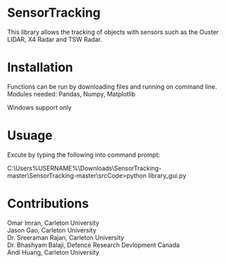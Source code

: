 # SensorTracking
This library allows the tracking of objects with sensors such as the Ouster LIDAR, X4 Radar and TSW Radar.

# Installation 

Functions can be run by downloading files and running on command line.
Modules needed: Pandas, Numpy, Matplotlib

Windows support only 

# Usuage

Excute by typing the following into command prompt: 

C:\Users\%USERNAME%\Downloads\SensorTracking-master\SensorTracking-master\srcCode>python library_gui.py


# Contributions 

Omar Imran, Carleton University <br />
Jason Gao, Carleton University <br />
Dr. Sreeraman Rajan, Carleton University <br />
Dr. Bhashyam Balaji, Defence Research Devlopment Canada <br />
Andi Huang, Carleton University <br />
